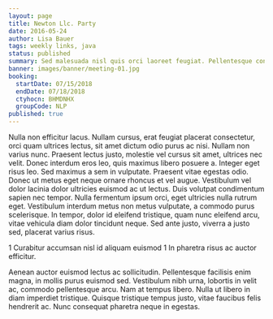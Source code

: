 ```yaml
---
layout: page
title: Newton Llc. Party
date: 2016-05-24
author: Lisa Bauer
tags: weekly links, java
status: published
summary: Sed malesuada nisl quis orci laoreet feugiat. Pellentesque condimentum.
banner: images/banner/meeting-01.jpg
booking:
  startDate: 07/15/2018
  endDate: 07/18/2018
  ctyhocn: BHMDNHX
  groupCode: NLP
published: true
---
```

Nulla non efficitur lacus. Nullam cursus, erat feugiat placerat consectetur, orci quam ultrices lectus, sit amet dictum odio purus ac nisi. Nullam non varius nunc. Praesent lectus justo, molestie vel cursus sit amet, ultrices nec velit. Donec interdum eros leo, quis maximus libero posuere a. Integer eget risus leo. Sed maximus a sem in vulputate. Praesent vitae egestas odio. Donec ut metus eget neque ornare rhoncus et vel augue. Vestibulum vel dolor lacinia dolor ultricies euismod ac ut lectus. Duis volutpat condimentum sapien nec tempor. Nulla fermentum ipsum orci, eget ultricies nulla rutrum eget. Vestibulum interdum metus non metus vulputate, a commodo purus scelerisque. In tempor, dolor id eleifend tristique, quam nunc eleifend arcu, vitae vehicula diam dolor tincidunt neque. Sed ante justo, viverra a justo sed, placerat varius risus.

1 Curabitur accumsan nisl id aliquam euismod
1 In pharetra risus ac auctor efficitur.

Aenean auctor euismod lectus ac sollicitudin. Pellentesque facilisis enim magna, in mollis purus euismod sed. Vestibulum nibh urna, lobortis in velit ac, commodo pellentesque arcu. Nam at tempus libero. Nulla ut libero in diam imperdiet tristique. Quisque tristique tempus justo, vitae faucibus felis hendrerit ac. Nunc consequat pharetra neque in egestas.
